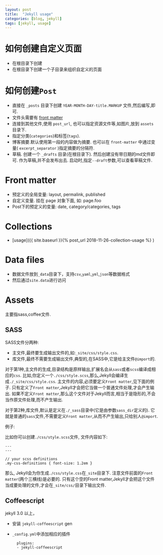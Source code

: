 ```yaml
---
layout: post
title:  "Jekyll usage"
categories: [blog, jekyll]
tags: [jekyll, usage]
---
```


# 如何创建自定义页面 #

- 在根目录下创建
- 在根目录下创建一个子目录来组织自定义的页面


# 如何创建`Post` #

- 直接在 `_posts` 目录下创建 `YEAR-MONTH-DAY-title.MARKUP` 文件,然后编写,即可.
- 文件头需要有 [front matter](https://jekyllrb.com/docs/front-matter/ ) 
- 连接到其他文件,使用 `post_url`, 也可以指定资源文件等,如图片,放到 `assets` 目录下.
- 指定分类(`categories`)和标签(`tags`).
- 博客摘要.默认使用第一段的内容做为摘要. 也可以在 `front-matter` 中通过变量( `excerpt_separator` )指定摘要的分隔符.
- 草稿. 创建一个 `_drafts` 目录(在根目录下). 然后创建没有带日期的md文件即可. 作为草稿,并不会发布出去. 启动时,指定`--draft`参数,可以查看草稿文件.


# Front matter #

- 预定义的全局变量: layout, permalink, published
- 自定义变量. 挂在 page 对象下面, 如: page.foo
- Post下的预定义的变量: date, category/categories, tags


# Collections #

- [usage]({{ site.baseurl }}{% post_url 2018-11-26-collection-usage %} ) 


# Data files #

- 数据文件放到`_data`目录下，支持`csv`,`yaml`,`yml`,`json`等数据格式
- 然后通过`site.data`进行访问


# Assets #

主要指sass,coffee文件.

## SASS ##

SASS文件分两种:

- 主文件,最终要生成输出文件的,如:`_site/css/style.css`.
- 库文件,最终不需要生成输出文件,典型的,在SASS中,它是给主文件`@import`的.

对于第1种,主文件的生成,目录结构是原样输出,扩展名会从`sass`或者`scss`编译成相应的`css`.
比如,你定义一个`./css/style.scss`,那么,Jekyll会编译生成`./_site/css/style.css`.
主文件的内容,必须要定义`Front matter`,见下面的例子.
只有定义了`Front matter`,Jekyll才会把它当做一个普通文件处理,才会产生输出.
如果不定义`Front matter`,那么这个文件对于Jekyll而言,相当于是隐形的,不会当作原文件处理,而不产生输出.

对于第2种,库文件,默认是定义在`./_sass`目录中(它是由参数`sass_dir`定义的).
它就是普通的`sass`文件,不需要定义`Front matter`,从而不产生输出,只给别人`@import`.


例子:

比如你可以创建`./css/style.scss`文件, 文件内容如下:


    ---
    ---

    // your scss definitions
    .my-css-definitions { font-size: 1.2em }


那么, Jekyll会为你生成`./css/style.css`在`_site`目录下.
注意文件前面的`Front matter`(两个三横线)是必要的.
只有这个空的Front matter,Jekyll才会把这个文件当成要处理的文件,才会在`_site/css/`目录下输出文件.


## Coffeescript ##

jekyll 3.0 以上，
- 安装 `jekyll-coffeescript` gen
- `_config.yml`中添加相应的插件

        plugins:
        - jekyll-coffeescript


